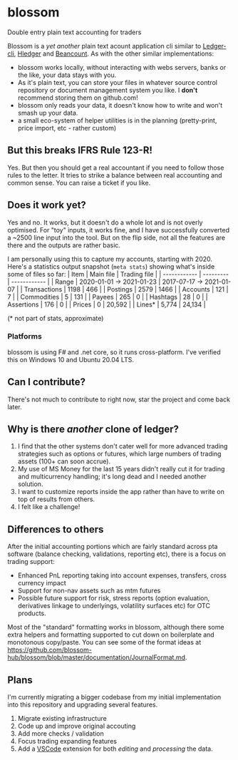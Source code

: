 # blossom
Double entry plain text accounting for traders

Blossom is a _yet another_ plain text acount application cli similar to [Ledger-cli](https://github.com/ledger/), [Hledger](https://github.com/simonmichael/hledger) and [Beancount](https://github.com/beancount). As with the other similar implementations:
- blossom works locally, without interacting with webs servers, banks or the like, your data stays with you.
- As it's plain text, you can store your files in whatever source control repository or document management system you like. I **don't** recommend storing them on github.com!
- blossom only reads your data, it doesn't know how to write and won't smash up your data.
- a small eco-system of helper utilities is in the planning (pretty-print, price import, etc - rather custom)

## But this breaks IFRS Rule 123-R!
Yes. But then you should get a real accountant if you need to follow those rules to the letter. It tries to strike a balance between real accounting and common sense. You can raise a ticket if you like.

## Does it work yet?
Yes and no. It works, but it doesn't do a whole lot and is not overly optimised. For "toy" inputs, it works fine, and I have successfully converted a ~2500 line input into the tool. But on the flip side, not all the features are there and the outputs are rather basic.

I am personally using this to capture my accounts, starting with 2020. Here's a statistics output snapshot (`meta stats`) showing what's inside some of files so far:
| Item         | Main file | Trading file |
| ------------ | --------- | ------------ |
| Range        | 2020-01-01 -> 2021-01-23 | 2017-07-17 -> 2021-01-07 |
| Transactions | 1198 | 466 |
| Postings     | 2579 | 1466 |
| Accounts     | 121 | 7 |
| Commodities  | 5   | 131 |
| Payees       | 265 | 0 |
| Hashtags     | 28  | 0 |
| Assertions   | 176 | 0 |
| Prices       | 0   | 20,592 |
| Lines*       | 5,774 |  24,134 |

(* not part of stats, approximate)

### Platforms
blossom is using F# and .net core, so it runs cross-platform. I've verified this on Windows 10 and Ubuntu 20.04 LTS.

## Can I contribute?
There's not much to contribute to right now, star the project and come back later.

## Why is there _another_ clone of ledger?
1. I find that the other systems don't cater well for more advanced trading strategies such as options or futures, which large numbers of trading assets (100+ can soon accrue).
1. My use of MS Money for the last 15 years didn't really cut it for trading and multicurrency handling; it's long dead and I needed another solution.
1. I want to customize reports inside the app rather than have to write on top of results from others.
1. I felt like a challenge!

## Differences to others
After the initial accounting portions which are fairly standard across pta software (balance checking, validations, reporting etc), there is a focus on trading support:
- Enhanced PnL reporting taking into account expenses, transfers, cross currency impact
- Support for non-nav assets such as mtm futures
- Possible future support for risk, stress reports (option evaluation, derivatives linkage to underlyings, volatility surfaces etc) for OTC products.

Most of the "standard" formatting works in blossom, although there some extra helpers and formatting supported to cut down on boilerplate and monotonous copy/paste. You can see some of the format ideas at https://github.com/blossom-hub/blossom/blob/master/documentation/JournalFormat.md.

## Plans
I'm currently migrating a bigger codebase from my initial implementation into this repository and upgrading several features.
1. Migrate existing infrastructure
1. Code up and improve original accouting
1. Add more checks / validation
1. Focus trading expanding features
1. Add a [VSCode](https://code.visualstudio.com/) extension for both _editing_ and _processing_ the data.

